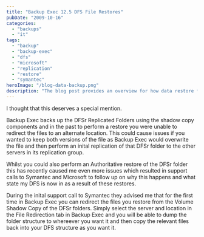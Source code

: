 ```yaml
---
title: "Backup Exec 12.5 DFS File Restores"
pubDate: "2009-10-16"
categories:
  - "backups"
  - "it"
tags:
  - "backup"
  - "backup-exec"
  - "dfs"
  - "microsoft"
  - "replication"
  - "restore"
  - "symantec"
heroImage: "/blog-data-backup.png"
description: "The blog post provides an overview for how data restore from DFSr replicated folders using Volume Shadow Copy. It is based on an obsolete version of Symantec BackupExec 12.5"
---
```


I thought that this deserves a special mention.

Backup Exec backs up the DFSr Replicated Folders using the shadow copy components and in the past to perform a restore you were unable to redirect the files to an alternate location. This could cause issues if you wanted to keep both versions of the file as Backup Exec would overwrite the file and then perform an inital replication of that DFSr folder to the other servers in its replication group.

Whilst you could also perform an Authoritative restore of the DFSr folder this has recently caused me even more issues which resulted in support calls to Symantec and Microsoft to follow up on why this happens and what state my DFS is now in as a result of these restores.

During the inital support call to Symantec they advised me that for the first time in Backup Exec you can redirect the files you restore from the Volume Shadow Copy of the DFSr folders. Simply select the server and location in the File Redirection tab in Backup Exec and you will be able to dump the folder structure to whereever you want it and then copy the relevant files back into your DFS structure as you want it.
